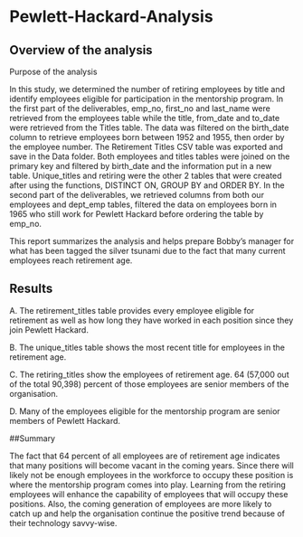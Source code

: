 # Pewlett-Hackard-Analysis

## Overview of the analysis

Purpose of the analysis

In this study, we determined the number of retiring employees by title and identify employees eligible for participation in the mentorship program. 
In the first part of the deliverables, emp_no, first_no and last_name were retrieved from the employees table while the title, from_date and to_date were retrieved from the Titles table. The data was filtered on the birth_date column to retrieve employees born between 1952 and 1955, then order by the employee number. The Retirement Titles CSV table was exported and save in the Data folder. 
Both employees and titles tables were joined on the primary key and filtered by birth_date and the information put in a new table. Unique_titles and retiring were the other 2 tables that were created after using the functions, DISTINCT ON, GROUP BY and ORDER BY.
In the second part of the deliverables, we retrieved columns from both our employees and dept_emp tables, filtered the data on employees born in 1965 who still work for Pewlett Hackard before ordering the table by emp_no.

This report summarizes the analysis and helps prepare Bobby’s manager for what has been tagged the silver tsunami due to the fact that many current employees reach retirement age.

## Results
A. The retirement_titles table provides every employee eligible for retirement as well as how long they have worked in each position since they join Pewlett Hackard.

B. The unique_titles table shows the most recent title for employees in the retirement age.

C. The retiring_titles show the employees of retirement age. 64 (57,000 out of the total 90,398) percent of those employees are senior members of the organisation.

D. Many of the employees eligible for the mentorship program are senior members of Pewlett Hackard.


##Summary

The fact that 64 percent of all employees are of retirement age indicates that many positions will become vacant in the coming years. Since there will likely not be enough employees in the workforce to occupy these position is where the mentorship program comes into play. Learning from the retiring employees will enhance the capability of employees that will occupy these positions. Also, the coming generation of employees are more likely to catch up and help the organisation continue the positive trend because of their technology savvy-wise.
